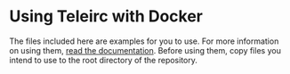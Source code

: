 Using Teleirc with Docker
=========================

The files included here are examples for you to use.
For more information on using them, [read the documentation](https://teleirc.readthedocs.io/en/latest/using-docker.html).
Before using them, copy files you intend to use to the root directory of the repository.
